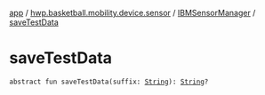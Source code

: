 [app](../../index.md) / [hwp.basketball.mobility.device.sensor](../index.md) / [IBMSensorManager](index.md) / [saveTestData](.)

# saveTestData

`abstract fun saveTestData(suffix: `[`String`](https://kotlinlang.org/api/latest/jvm/stdlib/kotlin/-string/index.html)`): `[`String`](https://kotlinlang.org/api/latest/jvm/stdlib/kotlin/-string/index.html)`?`